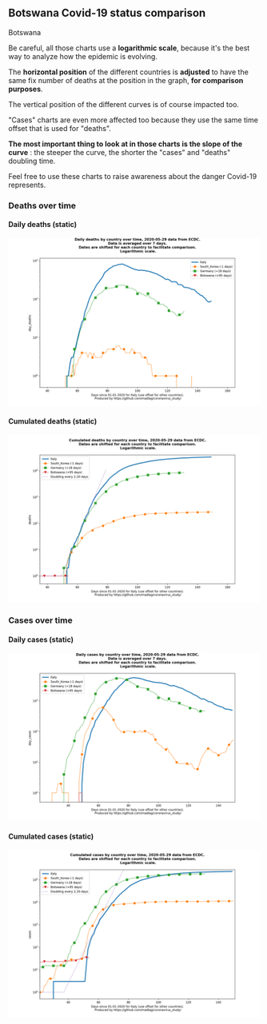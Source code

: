 ## Botswana Covid-19 status comparison 

Botswana



Be careful, all those charts use a **logarithmic scale**, because it's the best way to analyze how the epidemic is evolving.
 
The **horizontal position** of the different countries is **adjusted** to have the same fix number of deaths at the position in the graph, **for comparison purposes**.

The vertical position of the different curves is of course impacted too.

"Cases" charts are even more affected too because they use the same time offset that is used for "deaths".

**The most important thing to look at in those charts is the slope of the curve** : the steeper the curve, the shorter the "cases" and "deaths" doubling time.

Feel free to use these charts to raise awareness about the danger Covid-19 represents. 


 
### Deaths over time
 
#### Daily deaths (static)
![Botswana covid-19 daily deaths static chart](https://raw.githubusercontent.com/madlag/coronavirus_study/master/notebooks/graphs/2020-05-29/countries/Botswana/2020-05-29_Botswana_day_deaths.png "Botswana covid-19 day_deaths static chart")   
 
#### Cumulated deaths (static)
![Botswana covid-19 cumulated deaths static chart](https://raw.githubusercontent.com/madlag/coronavirus_study/master/notebooks/graphs/2020-05-29/countries/Botswana/2020-05-29_Botswana_deaths.png "Botswana covid-19 deaths static chart")   

 
### Cases over time
 
#### Daily cases (static)
![Botswana covid-19 daily cases static chart](https://raw.githubusercontent.com/madlag/coronavirus_study/master/notebooks/graphs/2020-05-29/countries/Botswana/2020-05-29_Botswana_day_cases.png "Botswana covid-19 day_cases static chart")   
 
#### Cumulated cases (static)
![Botswana covid-19 cumulated cases static chart](https://raw.githubusercontent.com/madlag/coronavirus_study/master/notebooks/graphs/2020-05-29/countries/Botswana/2020-05-29_Botswana_cases.png "Botswana covid-19 cases static chart")   

